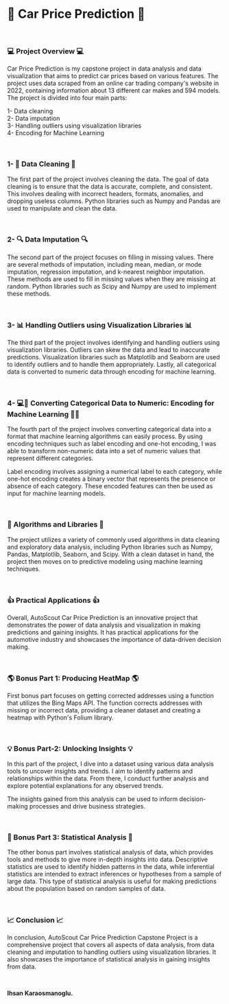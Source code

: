 # 🚗 Car Price Prediction 🚙



<br>

### 💻 Project Overview 💻

Car Price Prediction is my capstone project in data analysis and data visualization that aims to predict car prices based on various features. The project uses data scraped from an online car trading company's website in 2022, containing information about 13 different car makes and 594 models. 
The project is divided into four main parts:

1- Data cleaning <br>
2- Data imputation <br>
3- Handling outliers using visualization libraries <br>
4- Encoding for Machine Learning <br>

<br>

### 1- 🧹 Data Cleaning 🧹

The first part of the project involves cleaning the data. The goal of data cleaning is to ensure that the data is accurate, complete, and consistent. This involves dealing with incorrect headers, formats, anomalies, and dropping useless columns. Python libraries such as Numpy and Pandas are used to manipulate and clean the data.

<br>

### 2- 🔍 Data Imputation 🔍

The second part of the project focuses on filling in missing values. There are several methods of imputation, including mean, median, or mode imputation, regression imputation, and k-nearest neighbor imputation. These methods are used to fill in missing values when they are missing at random. Python libraries such as Scipy and Numpy are used to implement these methods.

<br>

### 3- 📊 Handling Outliers using Visualization Libraries 📊

The third part of the project involves identifying and handling outliers using visualization libraries. Outliers can skew the data and lead to inaccurate predictions. Visualization libraries such as Matplotlib and Seaborn are used to identify outliers and to handle them appropriately. Lastly, all categorical data is converted to numeric data through encoding for machine learning.

<br>

### 4- 💻🔢 Converting Categorical Data to Numeric: Encoding for Machine Learning 🧮🔣

The fourth part of the project involves converting categorical data into a format that machine learning algorithms can easily process. By using encoding techniques such as label encoding and one-hot encoding, I was able to transform non-numeric data into a set of numeric values that represent different categories.

Label encoding involves assigning a numerical label to each category, while one-hot encoding creates a binary vector that represents the presence or absence of each category. These encoded features can then be used as input for machine learning models.

<br>

### 🔬 Algorithms and Libraries 🔬

The project utilizes a variety of commonly used algorithms in data cleaning and exploratory data analysis, including Python libraries such as Numpy, Pandas, Matplotlib, Seaborn, and Scipy. With a clean dataset in hand, the project then moves on to predictive modeling using machine learning techniques.

<br>

### 👍 Practical Applications 👍

Overall, AutoScout Car Price Prediction is an innovative project that demonstrates the power of data analysis and visualization in making predictions and gaining insights. It has practical applications for the automotive industry and showcases the importance of data-driven decision making.

<br>

### 🌎 Bonus Part 1: Producing HeatMap 🌎

First bonus part focuses on getting corrected addresses using a function that utilizes the Bing Maps API. The function corrects addresses with missing or incorrect data, providing a cleaner dataset and creating a heatmap with Python's Folium library.

<br>

### 💡 Bonus Part-2: Unlocking Insights 💡

In this part of the project, I dive into a dataset using various data analysis tools to uncover insights and trends. I aim to identify patterns and relationships within the data. From there, I conduct further analysis and explore potential explanations for any observed trends.

The insights gained from this analysis can be used to inform decision-making processes and drive business strategies.

<br>

### 👀 Bonus Part 3: Statistical Analysis 👀

The other bonus part involves statistical analysis of data, which provides tools and methods to give more in-depth insights into data. Descriptive statistics are used to identify hidden patterns in the data, while inferential statistics are intended to extract inferences or hypotheses from a sample of large data. This type of statistical analysis is useful for making predictions about the population based on random samples of data.

<br>

### 📈 Conclusion 📈

In conclusion, AutoScout Car Price Prediction Capstone Project is a comprehensive project that covers all aspects of data analysis, from data cleaning and imputation to handling outliers using visualization libraries. It also showcases the importance of statistical analysis in gaining insights from data.

<br>

<b>Ihsan Karaosmanoglu.<b>
